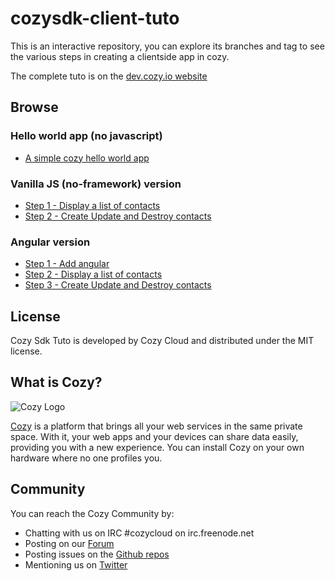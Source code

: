 # cozysdk-client-tuto

This is an interactive repository, you can explore its branches and tag
to see the various steps in creating a clientside app in cozy.

The complete tuto is on the [dev.cozy.io website](https://dev.cozy.io/clientsideapp.html)

## Browse
### Hello world app (no javascript)
- [A simple cozy hello world app](https://github.com/cozy/cozysdk-client-tuto/tree/step1)

### Vanilla JS (no-framework) version
- [Step 1 - Display a list of contacts](https://github.com/cozy/cozysdk-client-tuto/tree/step1-vanilla)
- [Step 2 - Create Update and Destroy contacts](https://github.com/cozy/cozysdk-client-tuto/tree/step2-vanilla)

### Angular version
- [Step 1 - Add angular](https://github.com/cozy/cozysdk-client-tuto/tree/step2-angular)
- [Step 2 - Display a list of contacts](https://github.com/cozy/cozysdk-client-tuto/tree/step3-angular)
- [Step 3 - Create Update and Destroy contacts](https://github.com/cozy/cozysdk-client-tuto/tree/step4-vanilla)

## License

Cozy Sdk Tuto is developed by Cozy Cloud and distributed under the MIT license.

## What is Cozy?

![Cozy Logo](https://raw.github.com/cozy/cozy-setup/gh-pages/assets/images/happycloud.png)

[Cozy](https://cozy.io) is a platform that brings all your web services in the
same private space.  With it, your web apps and your devices can share data
easily, providing you
with a new experience. You can install Cozy on your own hardware where no one
profiles you.

## Community

You can reach the Cozy Community by:

* Chatting with us on IRC #cozycloud on irc.freenode.net
* Posting on our [Forum](https://forum.cozy.io/)
* Posting issues on the [Github repos](https://github.com/cozy/)
* Mentioning us on [Twitter](https://twitter.com/mycozycloud)
